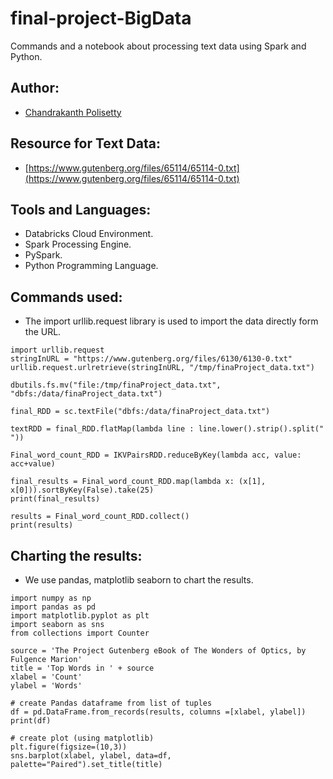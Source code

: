 # final-project-BigData

Commands and a notebook about processing text data using Spark and Python.

## Author:

- [Chandrakanth Polisetty](https://github.com/Chandupolisetty)

## Resource for Text Data:

- [https://www.gutenberg.org/files/65114/65114-0.txt](https://www.gutenberg.org/files/65114/65114-0.txt)

## Tools and Languages:
- Databricks Cloud Environment.
- Spark Processing Engine.
- PySpark.
- Python Programming Language.


## Commands used:

- The import urllib.request library is used to import the data directly form the URL.


```
import urllib.request
stringInURL = "https://www.gutenberg.org/files/6130/6130-0.txt"
urllib.request.urlretrieve(stringInURL, "/tmp/finaProject_data.txt")
```

```
dbutils.fs.mv("file:/tmp/finaProject_data.txt", "dbfs:/data/finaProject_data.txt")
```

```
final_RDD = sc.textFile("dbfs:/data/finaProject_data.txt")
```
```
textRDD = final_RDD.flatMap(lambda line : line.lower().strip().split(" "))
```
```
Final_word_count_RDD = IKVPairsRDD.reduceByKey(lambda acc, value: acc+value)
```
```
final_results = Final_word_count_RDD.map(lambda x: (x[1], x[0])).sortByKey(False).take(25)
print(final_results)
```
```
results = Final_word_count_RDD.collect()
print(results)
```
## Charting the results:

- We use pandas, matplotlib seaborn to chart the results.

```
import numpy as np
import pandas as pd
import matplotlib.pyplot as plt
import seaborn as sns
from collections import Counter
 
source = 'The Project Gutenberg eBook of The Wonders of Optics, by Fulgence Marion'
title = 'Top Words in ' + source
xlabel = 'Count'
ylabel = 'Words'
 
# create Pandas dataframe from list of tuples
df = pd.DataFrame.from_records(results, columns =[xlabel, ylabel]) 
print(df)
 
# create plot (using matplotlib)
plt.figure(figsize=(10,3))
sns.barplot(xlabel, ylabel, data=df, palette="Paired").set_title(title)
```

